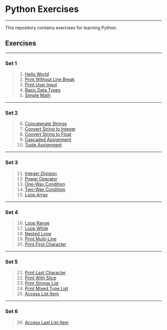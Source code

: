 # Python Exercises

---

This repository contains exercises for learning Python.

## Exercises

---
### Set 1
> 1. [Hello World](src/hello-world/challenge.md)
> 2. [Print Without Line Break](src/print-without-line-break/challenge.md)
> 3. [Print User Input](src/print-user-input/challenge.md)
> 4. [Basic Data Types](src/basic-data-types/challenge.md)
> 5. [Simple Math](src/simple-math/challenge.md)

---
### Set 2
> 6. [Concatenate Strings](src/concatenate-strings/challenge.md)
> 7. [Convert String to Integer](src/convert-str-to-int/challenge.md)
> 8. [Convert String to Float](src/convert-str-to-float/challenge.md)
> 9. [Cascaded Assignment](src/cascaded-assignment/challenge.md)
> 10. [Tuple Assignment](src/tuple-assignment/challenge.md)

---
### Set 3
> 11. [Integer Division](src/integer-division/challenge.md)
> 12. [Power Operator](src/power-operator/challenge.md)
> 13. [One-Way Condition](src/one-way-condition/challenge.md)
> 14. [Two-Way Condition](src/two-way-condition/challenge.md)
> 15. [Loop Array](src/loop-array/challenge.md)

---
### Set 4
> 16. [Loop Range](src/loop-range/challenge.md)
> 17. [Loop While](src/loop-while/challenge.md)
> 18. [Nested Loop](src/nested-loop/challenge.md)
> 19. [Print Multi-Line](src/print-multi-line/challenge.md)
> 20. [Print First Character](src/print-first-character/challenge.md)

---
### Set 5
> 21. [Print Last Character](src/print-last-character/challenge.md) 
> 22. [Print With Slice](src/print-with-slice/challenge.md) 
> 23. [Print Strings List](src/print-strings-list/challenge.md) 
> 24. [Print Mixed Type List](src/print-mixed-type-list/challenge.md) 
> 25. [Access List Item](src/access-list-item/challenge.md)

---
### Set 6
> 26. [Access Last List Item](src/access-last-list-item/challenge.md)
 